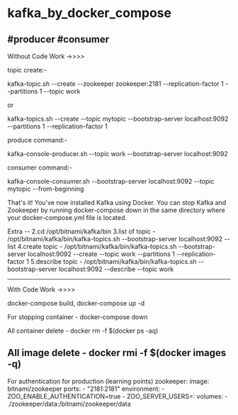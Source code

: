 # kafka_by_docker_compose
#producer
#consumer
--------------------------------------------
Without Code Work ->>>>

topic create:-

kafka-topic.sh --create --zookeeper zookeeper:2181  --replication-factor 1 --partitions 1 --topic work

or

kafka-topics.sh --create --topic mytopic --bootstrap-server localhost:9092 --partitions 1 --replication-factor 1

produce command:-

kafka-console-producer.sh --topic work --bootstrap-server localhost:9092

consumer command:-

kafka-console-consumer.sh --bootstrap-server localhost:9092 --topic mytopic --from-beginning

That's it! You've now installed Kafka using Docker. You can stop Kafka and Zookeeper by running docker-compose down in the same directory where your docker-compose.yml file is located.

Extra --
2.cd /opt/bitnami/kafka/bin
3.list of topic - /opt/bitnami/kafka/bin/kafka-topics.sh --bootstrap-server localhost:9092 --list
4.create topic - /opt/bitnami/kafka/bin/kafka-topics.sh --bootstrap-server localhost:9092 --create --topic work --partitions 1 --replication-factor 1
5.describe topic - /opt/bitnami/kafka/bin/kafka-topics.sh --bootstrap-server localhost:9092 --describe --topic work

----------------------------------------------
With Code Work ->>>>

docker-compose build,
docker-compose up -d

For stopping container -
docker-compose down

All container delete - 
docker rm -f $(docker ps -aq)

All image delete -
docker rmi -f $(docker images -q)
---------------------------------------------------
For authentication for production (learning points)
zookeeper:
  image: bitnami/zookeeper
  ports:
    - "2181:2181"
  environment:
    - ZOO_ENABLE_AUTHENTICATION=true
    - ZOO_SERVER_USERS=<username>:<password>
  volumes:
    - ./zookeeper/data:/bitnami/zookeeper/data




